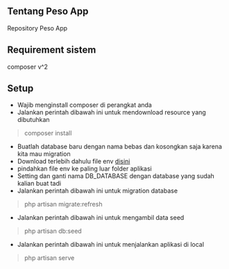 ## Tentang Peso App

Repository Peso App

## Requirement sistem

composer v^2

## Setup

- Wajib menginstall composer di perangkat anda
- Jalankan perintah dibawah ini untuk mendownload resource yang dibutuhkan

<blockquote>composer install</blockquote>

- Buatlah database baru dengan nama bebas dan kosongkan saja karena kita mau migration
- Download terlebih dahulu file env [disini](https://drive.google.com/file/d/1KOG5TRuT9BTc4BaUWIUFaIAJWLwOUMB1/view?usp=sharing)
- pindahkan file env ke paling luar folder aplikasi
- Setting dan ganti nama DB_DATABASE dengan database yang sudah kalian buat tadi
- Jalankan perintah dibawah ini untuk migration database

<blockquote>php artisan migrate:refresh</blockquote>

- Jalankan perintah dibawah ini untuk mengambil data seed

<blockquote>php artisan db:seed</blockquote>

- Jalankan perintah dibawah ini untuk menjalankan aplikasi di local

<blockquote>php artisan serve</blockquote>
